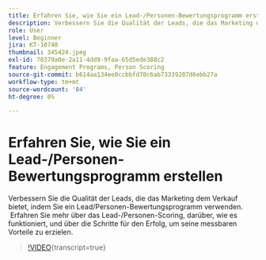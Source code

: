 ```yaml
---
title: Erfahren Sie, wie Sie ein Lead-/Personen-Bewertungsprogramm erstellen
description: Verbessern Sie die Qualität der Leads, die das Marketing dem Verkauf bietet, indem Sie ein Lead/Personen-Bewertungsprogramm verwenden.  Erfahren Sie mehr über das Lead-/Personen-Scoring, darüber, wie es funktioniert, und über die Schritte für den Erfolg, um seine messbaren Vorteile zu erzielen.
role: User
level: Beginner
jira: KT-10740
thumbnail: 345424.jpeg
exl-id: 70379a0e-2a11-4dd9-9faa-65d5ede388c2
feature: Engagement Programs, Person Scoring
source-git-commit: b614aa134ee0ccbbfd70c6ab73339287d6ebb27a
workflow-type: tm+mt
source-wordcount: '84'
ht-degree: 0%

---
```


# Erfahren Sie, wie Sie ein Lead-/Personen-Bewertungsprogramm erstellen

Verbessern Sie die Qualität der Leads, die das Marketing dem Verkauf bietet, indem Sie ein Lead/Personen-Bewertungsprogramm verwenden.  Erfahren Sie mehr über das Lead-/Personen-Scoring, darüber, wie es funktioniert, und über die Schritte für den Erfolg, um seine messbaren Vorteile zu erzielen.

>[!VIDEO](https://video.tv.adobe.com/v/3417581/?quality=12&learn=on&captions=ger){transcript=true}
